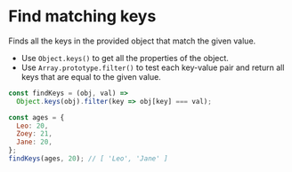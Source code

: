 # Find matching keys

Finds all the keys in the provided object that match the given value.

* Use `Object.keys()` to get all the properties of the object.
* Use `Array.prototype.filter()` to test each key-value pair and return all keys that are equal to the given value.

```js
const findKeys = (obj, val) =>
  Object.keys(obj).filter(key => obj[key] === val);
```

```js
const ages = {
  Leo: 20,
  Zoey: 21,
  Jane: 20,
};
findKeys(ages, 20); // [ 'Leo', 'Jane' ]
```
